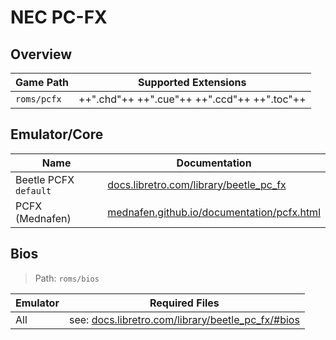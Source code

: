 # NEC PC-FX

## Overview

| Game Path | Supported Extensions |
| -- | -- |
| `roms/pcfx` | ++".chd"++ ++".cue"++ ++".ccd"++ ++".toc"++ |

## Emulator/Core

| Name | Documentation |
| --- | --- |
| Beetle PCFX `default` | [docs.libretro.com/library/beetle_pc_fx](https://docs.libretro.com/library/beetle_pc_fx/) |
| PCFX (Mednafen) | [mednafen.github.io/documentation/pcfx.html](https://mednafen.github.io/documentation/pcfx.html) |

## Bios

> Path: `roms/bios`

| Emulator | Required Files |
| -- | -- |
| All | see: [docs.libretro.com/library/beetle_pc_fx/#bios](https://docs.libretro.com/library/beetle_pc_fx/#bios) |